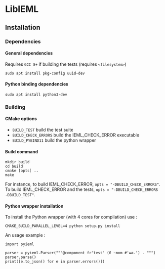 # LibIEML

## Installation

### Dependencies

#### General dependencies
Requires `GCC 8+` if building the tests (requires `<filesystem>`)
```
sudo apt install pkg-config uuid-dev
```

#### Python binding dependencies
```
sudo apt install python3-dev
```

### Building

#### CMake options
 
 - `BUILD_TEST` build the test suite
 - `BUILD_CHECK_ERRORS` build the IEML_CHECK_ERROR executable
 - `BUILD_PYBIND11` build the python wrapper

#### Build command
```
mkdir build
cd build
cmake [opts] ..
make
```
For instance, to build IEML_CHECK_ERROR, `opts = "-DBUILD_CHECK_ERRORS"`.
To build IEML_CHECK_ERROR and the tests, `opts = "-DBUILD_CHECK_ERRORS -DBUILD_TEST"`.

#### Python wrapper installation

To install the Python wrapper (with 4 cores for compilation) use :
```
CMAKE_BUILD_PARALLEL_LEVEL=4 python setup.py install
```

An usage example :
```
import pyieml

parser = pyieml.Parser("""@component fr"test" (0 ~nom #'wa.') . """)
parser.parse()
print([e.to_json() for e in parser.errors()])

```